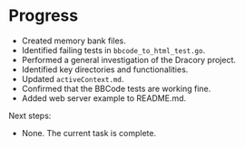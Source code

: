 # Progress

- Created memory bank files.
- Identified failing tests in `bbcode_to_html_test.go`.
- Performed a general investigation of the Dracory project.
- Identified key directories and functionalities.
- Updated `activeContext.md`.
- Confirmed that the BBCode tests are working fine.
- Added web server example to README.md.

Next steps:
- None. The current task is complete.
